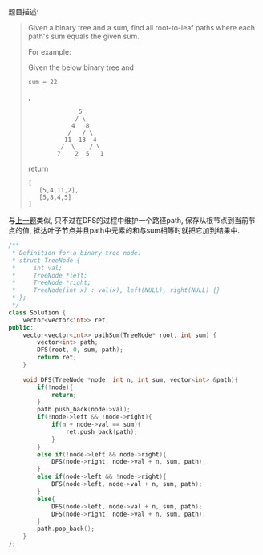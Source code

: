 题目描述:

> Given a binary tree and a sum, find all root-to-leaf paths where each path's sum equals the given sum.
>
> For example:
>
> Given the below binary tree and 
>
> ```
> sum = 22
> ```
>
> ,
>
> ```
>               5
>              / \
>             4   8
>            /   / \
>           11  13  4
>          /  \    / \
>         7    2  5   1
>
> ```
>
> return
>
> ```
> [
>    [5,4,11,2],
>    [5,8,4,5]
> ]
> ```

与[上一题](http://xiadong.info/2016/09/leetcode-112-path-sum/)类似, 只不过在DFS的过程中维护一个路径path, 保存从根节点到当前节点的值, 抵达叶子节点并且path中元素的和与sum相等时就把它加到结果中.

```c++
/**
 * Definition for a binary tree node.
 * struct TreeNode {
 *     int val;
 *     TreeNode *left;
 *     TreeNode *right;
 *     TreeNode(int x) : val(x), left(NULL), right(NULL) {}
 * };
 */
class Solution {
    vector<vector<int>> ret;
public:
    vector<vector<int>> pathSum(TreeNode* root, int sum) {
        vector<int> path;
        DFS(root, 0, sum, path);
        return ret;
    }
    
    void DFS(TreeNode *node, int n, int sum, vector<int> &path){
        if(!node){
            return;
        }
        path.push_back(node->val);
        if(!node->left && !node->right){
            if(n + node->val == sum){
                ret.push_back(path);
            }
        }
        else if(!node->left && node->right){
            DFS(node->right, node->val + n, sum, path);
        }
        else if(node->left && !node->right){
            DFS(node->left, node->val + n, sum, path);
        }
        else{
            DFS(node->left, node->val + n, sum, path);
            DFS(node->right, node->val + n, sum, path);
        }
        path.pop_back();
    }
};
```


